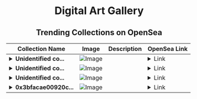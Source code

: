 <div align="center">

# Digital Art Gallery

## Trending Collections on OpenSea

| Collection Name                       | Image                                                                                     | Description                       | OpenSea Link                                                                                          |
|---------------------------------------|-------------------------------------------------------------------------------------------|-----------------------------------|--------------------------------------------------------------------------------------------------------|
| **<details><summary>Unidentified co...</summary>Unidentified contract 5ed85599-9d86-43b1-8288-e74a426c65e5</details>** | ![Image](https://i.seadn.io/s/raw/files/8af52942ec11eeeaf954fb7a9bf7aa0e.png?w=500&auto=format?w=200&auto=format) |  | <details><summary>Link</summary>[Unidentified contract 5ed85599-9d86-43b1-8288-e74a426c65e5](https://opensea.io/collection/unidentified-contract-5ed85599-9d86-43b1-8288-e74a)</details> |
| **<details><summary>Unidentified co...</summary>Unidentified contract 1165009a-3623-4451-9bc7-fa2f08470c10</details>** | ![Image](https://i.seadn.io/s/raw/files/8af52942ec11eeeaf954fb7a9bf7aa0e.png?w=500&auto=format?w=200&auto=format) |  | <details><summary>Link</summary>[Unidentified contract 1165009a-3623-4451-9bc7-fa2f08470c10](https://opensea.io/collection/unidentified-contract-1165009a-3623-4451-9bc7-fa2f)</details> |
| **<details><summary>Unidentified co...</summary>Unidentified contract 8fadebfa-641c-4f17-a716-34025e916cc3</details>** | ![Image](https://i.seadn.io/s/raw/files/104bf387dad8775eaf6d28ae99bd2f72.jpg?w=500&auto=format?w=200&auto=format) |  | <details><summary>Link</summary>[Unidentified contract 8fadebfa-641c-4f17-a716-34025e916cc3](https://opensea.io/collection/unidentified-contract-8fadebfa-641c-4f17-a716-3402)</details> |
| **<details><summary>0x3bfacae00920c...</summary>0x3bfacae00920cf279b00cb09fc39a2f70b5ac364</details>** | ![Image](https://i.seadn.io/s/raw/files/0120dbe70465f91ae019e541cba50a56.jpg?w=500&auto=format?w=200&auto=format) |  | <details><summary>Link</summary>[0x3bfacae00920cf279b00cb09fc39a2f70b5ac364](https://opensea.io/collection/0x3bfacae00920cf279b00cb09fc39a2f70b5ac364)</details> |

</div>